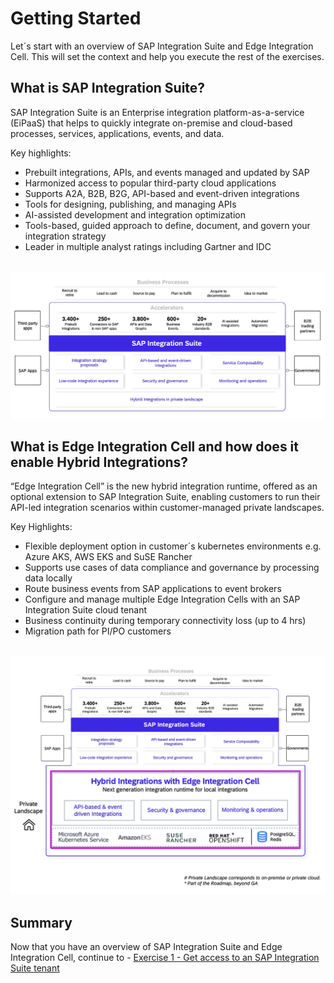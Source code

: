 # Getting Started

Let´s start with an overview of SAP Integration Suite and Edge Integration Cell. This will set the context and help you execute the rest of the exercises.

## What is SAP Integration Suite?

SAP Integration Suite is an Enterprise integration platform-as-a-service (EiPaaS) that helps to quickly integrate on-premise and cloud-based processes, services, applications, events, and data. 

Key highlights:
- Prebuilt integrations, APIs, and events managed and updated by SAP
- Harmonized access to popular third-party cloud applications
- Supports A2A, B2B, B2G, API-based and event-driven integrations 
- Tools for designing, publishing, and managing APIs
- AI-assisted development and integration optimization
- Tools-based, guided approach to define, document, and govern your integration strategy
- Leader in multiple analyst ratings including Gartner and IDC 

<br>![](/exercises/ex0/images/IS.jpg)

## What is Edge Integration Cell and how does it enable Hybrid Integrations?

“Edge Integration Cell” is the new hybrid integration runtime, offered as an optional extension to SAP Integration Suite, enabling customers to run their API-led integration scenarios within customer-managed private landscapes. 

Key Highlights:
- Flexible deployment option in customer´s kubernetes environments e.g. Azure AKS, AWS EKS and SuSE Rancher 
- Supports use cases of data compliance and governance by processing data locally
- Route business events from SAP applications to  event brokers
- Configure and manage multiple Edge Integration Cells with an SAP Integration Suite cloud tenant
- Business continuity during temporary connectivity loss (up to 4 hrs)
- Migration path for PI/PO customers 

<br>![](/exercises/ex0/images/EIC.jpg)

## Summary

Now that you have an overview of SAP Integration Suite and Edge Integration Cell, 
continue to - [Exercise 1 - Get access to an SAP Integration Suite tenant](../ex1/README.md)
